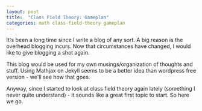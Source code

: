 ```yaml
---
layout: post
title:  "Class Field Theory: Gameplan"
categories: math class-field-theory gameplan
---
```

It's been a long time since I write a blog of any sort. A big reason is the overhead blogging incurs. Now that circumstances have changed, I would like to give blogging a shot again.

This blog would be used for my own musings/organization of thoughts and stuff. Using Mathjax on Jekyll seems to be a better idea than wordpress free version - we'll see how that goes.

Anyway, since I started to look at class field theory again lately (something I never quite understand) - it sounds like a great first topic to start. So here we go.
